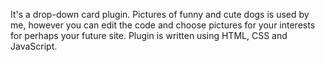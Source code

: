 It's a drop-down card plugin. Pictures of funny and cute dogs is used by me, however you can edit the code and choose pictures for your interests for perhaps your future site. Plugin is written using HTML, CSS and JavaScript.
